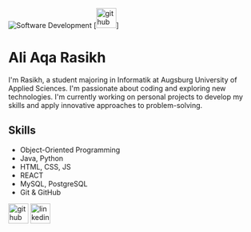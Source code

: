 ![Software Development]()
[<img src='[https://cdn.jsdelivr.net/npm/simple-icons@3.0.1/icons/github.svg' alt='github' height='40](https://media.licdn.com/dms/image/D4D16AQHH-1yWXEssvg/profile-displaybackgroundimage-shrink_350_1400/0/1714159426905?e=1726099200&v=beta&t=hdNmUiuDWgmr__VokKdi6F-MA5FXQ7gIS-wndIHcQKs)'>]

# Ali Aqa Rasikh
I'm Rasikh, a student majoring in Informatik at Augsburg University of Applied Sciences. I'm passionate about coding and exploring new technologies. I'm currently working on personal projects to develop my skills and apply innovative approaches to problem-solving.

## Skills
* Object-Oriented Programming
* Java, Python
* HTML, CSS, JS
* REACT
* MySQL, PostgreSQL
* Git & GitHub


[<img src='https://cdn.jsdelivr.net/npm/simple-icons@3.0.1/icons/github.svg' alt='github' height='40'>](https://github.com/AliRasikh)  [<img src='https://cdn.jsdelivr.net/npm/simple-icons@3.0.1/icons/linkedin.svg' alt='linkedin' height='40'>](https://www.linkedin.com/in/aliaqarasikh/)  




